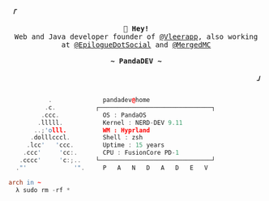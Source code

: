 <!-- Axenide GitHub Profile -->
<div align="justify">

<!-- Profile -->
<p align="left"><strong><samp><i>「</i></samp></strong></p>
  <p align="center">
    <samp>
      <b>
        🖤 Hey!
      </b>
      <br>
        Web and Java developer founder of <a href="https://github.com/Vleerapp">@Vleerapp</a>, also working at <a href="https://github.com/EpilogueDotSocial">@EpilogueDotSocial</a> and <a href="https://merged.wireway.ch">@MergedMC</a>
      <br>
      <br>
      <b>
         ~ PandaDEV ~
      </b>
    </samp>
  </p>
<p align="right"><strong><samp><i>」</i></samp></strong></p>

```l

           .             ​ pandadev@home 
          .c.           ┌───────────────────────────────┐ 
         .ccc.           ​ OS : PandaOS 
        .lllll.          ​ Kernel : NERD-DEV 9.11 
       ..;'olll.         ​ WM : Hyprland
      .dolllcccl.        ​ Shell : zsh
     .lcc'   'ccc.       ​ Uptime : 15 years
    .ccc'     'cc:.      ​ CPU : FusionCore PD-1
   .cccc'     'c:;..    └───────────────────────────────┘ 
  ."'             '".     P   A   N   D   A   D   E   V 

arch in ~ 
  λ sudo rm -rf *
```
